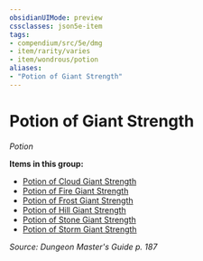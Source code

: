 ```yaml
---
obsidianUIMode: preview
cssclasses: json5e-item
tags:
- compendium/src/5e/dmg
- item/rarity/varies
- item/wondrous/potion
aliases: 
- "Potion of Giant Strength"
---
```

# Potion of Giant Strength
*Potion*  


**Items in this group:**

- [Potion of Cloud Giant Strength](2-Mechanics/CLI/items/potion-of-cloud-giant-strength.md)
- [Potion of Fire Giant Strength](2-Mechanics/CLI/items/potion-of-fire-giant-strength.md)
- [Potion of Frost Giant Strength](2-Mechanics/CLI/items/potion-of-frost-giant-strength.md)
- [Potion of Hill Giant Strength](2-Mechanics/CLI/items/potion-of-hill-giant-strength.md)
- [Potion of Stone Giant Strength](2-Mechanics/CLI/items/potion-of-stone-giant-strength.md)
- [Potion of Storm Giant Strength](2-Mechanics/CLI/items/potion-of-storm-giant-strength.md)

*Source: Dungeon Master's Guide p. 187*